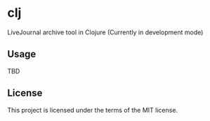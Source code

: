 # clj

LiveJournal archive tool in Clojure 
(Currently in development mode)

## Usage

TBD

## License

This project is licensed under the terms of the MIT license.
